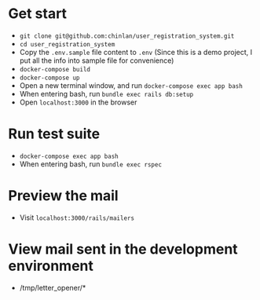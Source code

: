 # Get start

- `git clone git@github.com:chinlan/user_registration_system.git`
- `cd user_registration_system`
- Copy the `.env.sample` file content to `.env` (Since this is a demo project, I put all the info into sample file for convenience)
- `docker-compose build`
- `docker-compose up`
- Open a new terminal window, and run `docker-compose exec app bash`
- When entering bash, run `bundle exec rails db:setup`
- Open `localhost:3000` in the browser

# Run test suite
- `docker-compose exec app bash`
- When entering bash, run `bundle exec rspec`

# Preview the mail
- Visit `localhost:3000/rails/mailers`

# View mail sent in the development environment
- /tmp/letter_opener/*
